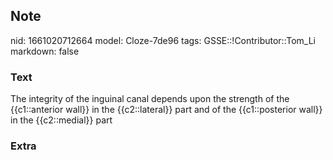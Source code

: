 ## Note
nid: 1661020712664
model: Cloze-7de96
tags: GSSE::!Contributor::Tom_Li
markdown: false

### Text
<div>
  The integrity of the inguinal canal depends upon the strength of
  the {{c1::anterior wall}} in the {{c2::lateral}} part and of the
  {{c1::posterior wall}} in the {{c2::medial}} part
</div>

### Extra


